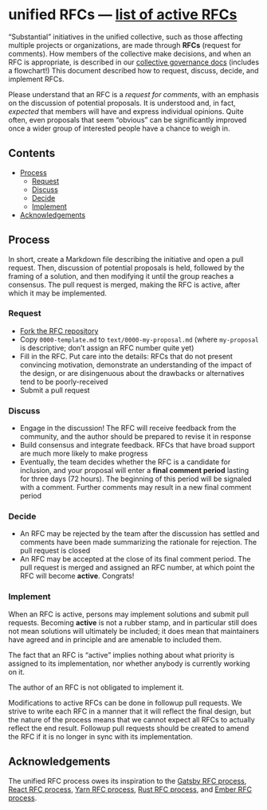 # unified RFCs — [list of active RFCs][active]

“Substantial” initiatives in the unified collective, such as those affecting
multiple projects or organizations, are made through **RFCs** (request for
comments).
How members of the collective make decisions, and when an RFC is appropriate, is
described in our [collective governance docs][decisions] (includes a flowchart!)
This document described how to request, discuss, decide, and implement RFCs.

Please understand that an RFC is a *request for comments*, with an emphasis on
the discussion of potential proposals.
It is understood and, in fact, *expected* that members will have and express
individual opinions.
Quite often, even proposals that seem “obvious” can be significantly improved
once a wider group of interested people have a chance to weigh in.

## Contents

*   [Process](#process)
    *   [Request](#request)
    *   [Discuss](#discuss)
    *   [Decide](#decide)
    *   [Implement](#implement)
*   [Acknowledgements](#acknowledgements)

## Process

In short, create a Markdown file describing the initiative and open a pull
request.
Then, discussion of potential proposals is held, followed by the framing of a
solution, and then modifying it until the group reaches a consensus.
The pull request is merged, making the RFC is active, after which it may be
implemented.

### Request

*   [Fork the RFC repository][fork]
*   Copy `0000-template.md` to `text/0000-my-proposal.md` (where `my-proposal`
    is descriptive; don’t assign an RFC number quite yet)
*   Fill in the RFC.
    Put care into the details: RFCs that do not present convincing motivation,
    demonstrate an understanding of the impact of the design, or are
    disingenuous about the drawbacks or alternatives tend to be
    poorly-received
*   Submit a pull request

### Discuss

*   Engage in the discussion!
    The RFC will receive feedback from the community, and the author should be
    prepared to revise it in response
*   Build consensus and integrate feedback.
    RFCs that have broad support are much more likely to make progress
*   Eventually, the team decides whether the RFC is a candidate for inclusion,
    and your proposal will enter a **final comment period** lasting for three
    days (72 hours).
    The beginning of this period will be signaled with a comment.
    Further comments may result in a new final comment period

### Decide

*   An RFC may be rejected by the team after the discussion has settled and
    comments have been made summarizing the rationale for rejection.
    The pull request is closed
*   An RFC may be accepted at the close of its final comment period.
    The pull request is merged and assigned an RFC number, at which point the
    RFC will become **active**.
    Congrats!

### Implement

When an RFC is active, persons may implement solutions and submit pull requests.
Becoming **active** is not a rubber stamp, and in particular still does not mean
solutions will ultimately be included; it does mean that maintainers have agreed
and in principle and are amenable to included them.

The fact that an RFC is “active” implies nothing about what priority is assigned
to its implementation, nor whether anybody is currently working on it.

The author of an RFC is not obligated to implement it.

Modifications to active RFCs can be done in followup pull requests.
We strive to write each RFC in a manner that it will reflect the final design,
but the nature of the process means that we cannot expect all RFCs to actually
reflect the end result.
Followup pull requests should be created to amend the RFC if it is no longer in
sync with its implementation.

## Acknowledgements

The unified RFC process owes its inspiration to the [Gatsby RFC process][],
[React RFC process][], [Yarn RFC process][], [Rust RFC process][], and [Ember
RFC process][].

[active]: https://github.com/unifiedjs/rfcs/issues?q=label%3A%22🥂+status%2Fmerged%22+is%3Aclosed

[decisions]: https://github.com/unifiedjs/collective/blob/master/decisions.md

[fork]: http://github.com/unifiedjs/rfcs

[gatsby rfc process]: https://github.com/gatsbyjs/rfcs

[react rfc process]: https://github.com/reactjs/rfcs

[yarn rfc process]: https://github.com/yarnpkg/rfcs

[rust rfc process]: https://github.com/rust-lang/rfcs

[ember rfc process]: https://github.com/emberjs/rfcs
